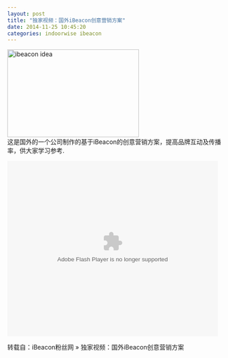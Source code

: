```yaml
---
layout: post
title: "独家视频：国外iBeacon创意营销方案"
date: 2014-11-25 10:45:20
categories: indoorwise ibeacon
---
```

<p><a href="http://www.ibeaconfans.com/wp-content/uploads/2014/11/ibeacon-idea.jpg"><img alt="ibeacon idea" class="alignnone size-medium wp-image-1015" height="200" src="http://www.ibeaconfans.com/wp-content/uploads/2014/11/ibeacon-idea-300x200.jpg" width="300"/></a><br/>
这是国外的一个公司制作的基于iBeacon的创意营销方案，提高品牌互动及传播率，供大家学习参考.<br/>

<embed align="middle" allowfullscreen="true" allowscriptaccess="always" height="400" quality="high" src="http://player.youku.com/player.php/sid/XODM0MDgzNzUy/v.swf" type="application/x-shockwave-flash" width="480"></embed></p>


<p>转载自：iBeacon粉丝网 » 独家视频：国外iBeacon创意营销方案</p>